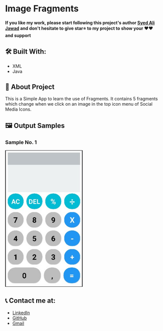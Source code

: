 # Image Fragments

#### If you like my work, please start following this project's author [Syed Ali Jawad](https://github.com/alijawad1511) and don't hesitate to give star⭐ to my project to show your ❤️❤️ and support

## 🛠️ Built With:

- XML
- Java

## 📝 About Project

This is a Simple App to learn the use of Fragments. It contains 5 fragments which change when we click on an image in the top icon menu of Social Media Icons.

## 🖼️ Output Samples

### Sample No. 1

<img src="https://github.com/alijawad1511/Simple_Calculator_Android/blob/master/images/App%20Design.jpg" width="250" />

## 📞 Contact me at:

- [LinkedIn](https://www.linkedin.com/in/alijawad1511)
- [GitHub](https://github.com/alijawad1511)
- [Gmail](mailto:jawad.bukhari1511@gmail.com)
